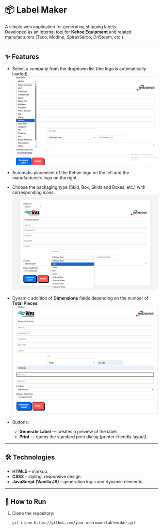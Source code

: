 # 📦 Label Maker

A simple web application for generating shipping labels.  
Developed as an internal tool for **Kehoe Equipment** and related manufacturers (Taco, Modine, SpiraxSarco, DriSteem, etc.).  

---

## ✨ Features
- Select a company from the dropdown list (the logo is automatically loaded).  
  ![Company Menu](company-menu.png)

- Automatic placement of the Kehoe logo on the left and the manufacturer’s logo on the right.  

- Choose the packaging type (Skid, Box, Skids and Boxes, etc.) with corresponding icons.
  ![Choose the packaging type](packaging-type.png)  

- Dynamic addition of **Dimensions** fields depending on the number of **Total Pieces**.  
  ![Total Pieces - Dimensions ](dimensions.png) 

- Buttons:  
  - **Generate Label** — creates a preview of the label.  
  - **Print** — opens the standard print dialog (printer-friendly layout).  

---

## 🛠 Technologies
- **HTML5** – markup.  
- **CSS3** – styling, responsive design.  
- **JavaScript (Vanilla JS)** – generation logic and dynamic elements.  

---

## 🚀 How to Run
1. Clone the repository:
   ```bash
   git clone https://github.com/your-username/lablemaker.git



